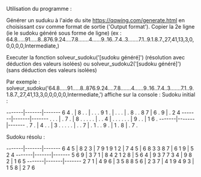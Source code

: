 Utilisation du programme :

Générer un suduku à l'aide du site https://qqwing.com/generate.html en choisissant csv comme format de sortie ('Output format'). 
Copier la 2e ligne (ie le sudoku généré sous forme de ligne) (ex : 64.8.....91.....8..876.9.24....7.8.......4......9..16..7.4..3.......7.1..9.1.8.7.,27,41,13,3,0,0,0,0,0,Intermediate,)

Executer la fonction solveur_sudoku('[sudoku généré]') (résolution avec déduction des valeurs isolées) ou solveur_sudoku2('[sudoku généré]') (sans déduction des valeurs isolées) 

Par exemple : solveur_sudoku('64.8.....91.....8..876.9.24....7.8.......4......9..16..7.4..3.......7.1..9.1.8.7.,27,41,13,3,0,0,0,0,0,Intermediate,') affiche sur la console :
Sudoku initial :

-------|-------|-------
 6 4 . | 8 . . | . . . 
 9 1 . | . . . | . 8 . 
 . 8 7 | 6 . 9 | . 2 4 
-------|-------|-------
 . . . | . 7 . | 8 . . 
 . . . | . . 4 | . . . 
 . . . | 9 . . | 1 6 . 
-------|-------|-------
 . 7 . | 4 . . | 3 . . 
 . . . | . . 7 | . 1 . 
 . 9 . | 1 . 8 | . 7 . 

Sudoku résolu :

-------|-------|-------
 6 4 5 | 8 2 3 | 7 9 1 
 9 1 2 | 7 4 5 | 6 8 3 
 3 8 7 | 6 1 9 | 5 2 4 
-------|-------|-------
 5 6 9 | 3 7 1 | 8 4 2 
 1 2 8 | 5 6 4 | 9 3 7 
 7 3 4 | 9 8 2 | 1 6 5 
-------|-------|-------
 2 7 1 | 4 9 6 | 3 5 8 
 8 5 6 | 2 3 7 | 4 1 9 
 4 9 3 | 1 5 8 | 2 7 6 
